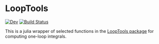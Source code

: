 # LoopTools

<!-- [![Stable](https://img.shields.io/badge/docs-stable-blue.svg)](https://fkguo.github.io/LoopTools.jl/stable) -->
[![Dev](https://img.shields.io/badge/docs-dev-blue.svg)](https://fkguo.github.io/LoopTools.jl/dev)
[![Build Status](https://github.com/fkguo/LoopTools.jl/workflows/CI/badge.svg)](https://github.com/fkguo/LoopTools.jl/actions)


This is a julia wrapper of selected functions in the [LoopTools package](http://www.feynarts.de/looptools/) for computing one-loop integrals. 
